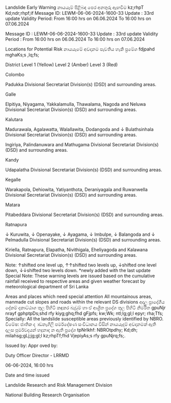 Landslide Early Warning නායයෑම් පිළිබඳ පෙර අනතුරු ඇඟවීම kz;rhpT Kd;ndr;rhpf;if Message ID: LEWM-06-06-2024-1600-33 Update : 33rd update Validity Period: From 16:00 hrs on 06.06.2024 To 16:00 hrs on 07.06.2024

Message ID : LEWM-06-06-2024-1600-33 Update : 33rd update Validity Period : From 16:00 hrs on 06.06.2024 To 16:00 hrs on 07.06.2024

Locations for Potential Risk නායයෑමේ අවදානම පැවතිය හැකි ප්‍රමේශ fdjpahd mghaKs;s ,lq;fs;

District Level 1 (Yellow) Level 2 (Amber) Level 3 (Red)

Colombo

Padukka Divisional Secretariat Division(s) (DSD) and surrounding areas.

Galle

Elpitiya, Niyagama, Yakkalamulla, Thawalama, Nagoda and Neluwa Divisional Secretariat Division(s) (DSD) and surrounding areas.

Kalutara

Madurawala, Agalawatta, Walallawita, Dodangoda and ↓ Bulathsinhala Divisional Secretariat Division(s) (DSD) and surrounding areas.

Ingiriya, Palindanuwara and Mathugama Divisional Secretariat Division(s) (DSD) and surrounding areas.

Kandy

Udapalatha Divisional Secretariat Division(s) (DSD) and surrounding areas.

Kegalle

Warakapola, Dehiowita, Yatiyanthota, Deraniyagala and Ruwanwella Divisional Secretariat Division(s) (DSD) and surrounding areas.

Matara

Pitabeddara Divisional Secretariat Division(s) (DSD) and surrounding areas.

Ratnapura

↓ Kuruwita, ↓ Openayake, ↓ Ayagama, ↓ Imbulpe, ↓ Balangoda and ↓ Pelmadulla Divisional Secretariat Division(s) (DSD) and surrounding areas.

Kiriella, Ratnapura, Elapatha, Nivithigala, Eheliyagoda and Kalawana Divisional Secretariat Division(s) (DSD) and surrounding areas.

Note: ↑shifted one level up, ↑↑shifted two levels up, ↓shifted one level down, ↓↓shifted two levels down. *newly added with the last update Special Note: These warning levels are issued based on the cumulative rainfall received to respective areas and given weather forecast by meteorological department of Sri Lanka

Areas and places which need special attention All mountainous areas, manmade cut slopes and roads within the relevant DS divisions අදාල ප්‍රාදේශීය දේකම් දකාට්ඨාශ තුල පිහිටි කඳුකර බෑවුම් හා ඒ ආශ්‍රිත ප්‍රදේශ තුල පිහිටි නිර්මිත gpuNjr nrayf gphptpDs;shd rfy kiyg;ghq;fhd gFjpfs; kw;Wk; ntl;lg;gl;l epyr; rha;Tfs; Specially: All the landslide susceptible areas previously identified by NBRO. විමේෂ: ජාතික ද ාඩනැගිලි පර්මදේෂණ සංවිධානය විසින් නායයෑදම් අවදානමක් ඇති දලස පුර්මවදයන් හදුනාද න ඇති ප්‍රදේශ tpNrlkhf: NBROtpdhy; Kd;dh; milahsg;gLj;jg;gl;l kz;rhpTf;fhd VjepiyAs;s rfy gpuNjrq;fs;.

Issued by: Appr oved by:

Duty Officer Director - LRRMD

06-06-2024, 16:00 hrs

Date and time issued

Landslide Research and Risk Management Division

National Building Research Organisation